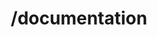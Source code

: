 ---
command:
  added: 3.3.0
  aliases:
  - docs
  - doc
  configuration: []
  description: Gets a link to the documentation of a command or permission node.
  permissions:
  - rcmds.documentation
  supports: {}
  usage: /documentation [command|permission] [name]
layout: command
title: /documentation
---